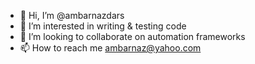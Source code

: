 - 👋 Hi, I’m @ambarnazdars
- 👀 I’m interested in writing & testing code
- 💞️ I’m looking to collaborate on automation frameworks
- 📫 How to reach me ambarnaz@yahoo.com

<!---
ambarnazdars/ambarnazdars is a ✨ special ✨ repository because its `README.md` (this file) appears on your GitHub profile.
You can click the Preview link to take a look at your changes.
--->
